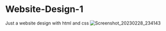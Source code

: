 # Website-Design-1
Just a website design with html and css
![Screenshot_20230228_234143](https://user-images.githubusercontent.com/111018323/222021689-ccb1a3e7-c049-440c-bf8e-5a9d3ef2008a.png)
